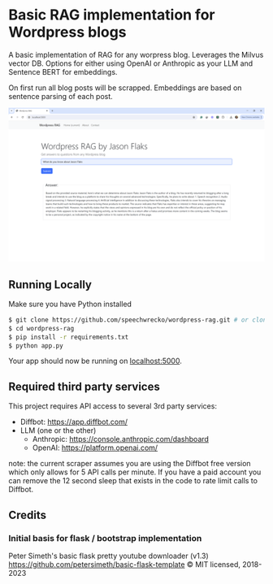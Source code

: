 # Basic RAG implementation for Wordpress blogs

A basic implementation of RAG for any worpress blog. Leverages the Milvus vector DB.  Options for either using OpenAI or Anthropic as your LLM and Sentence BERT for embeddings.

On first run all blog posts will be scrapped. Embeddings are based on sentence parsing of each post.

![alt text](https://github.com/speechwrecko/wordpress-rag/blob/master/wordpress_rag_screenshot.png?raw=true)

## Running Locally

Make sure you have Python installed

```sh
$ git clone https://github.com/speechwrecko/wordpress-rag.git # or clone your own fork
$ cd wordpress-rag
$ pip install -r requirements.txt
$ python app.py
```

Your app should now be running on [localhost:5000](http://localhost:5000/).

## Required third party services

This project requires API access to several 3rd party services:

- Diffbot: https://app.diffbot.com/
- LLM (one or the other)
  - Anthropic: https://console.anthropic.com/dashboard
  - OpenAI: https://platform.openai.com/

note: the current scraper assumes you are using the Diffbot free version which only allows for 5 API calls per minute. If you have a paid account you can remove the 12 second sleep that exists in the code to rate limit calls to Diffbot.
  

## Credits
### Initial basis for flask / bootstrap implementation

Peter Simeth's basic flask pretty youtube downloader (v1.3)
https://github.com/petersimeth/basic-flask-template
© MIT licensed, 2018-2023